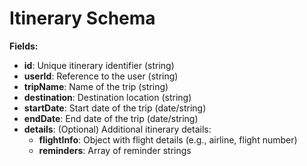 # Itinerary Schema

**Fields:**

- **id**: Unique itinerary identifier (string)
- **userId**: Reference to the user (string)
- **tripName**: Name of the trip (string)
- **destination**: Destination location (string)
- **startDate**: Start date of the trip (date/string)
- **endDate**: End date of the trip (date/string)
- **details**: (Optional) Additional itinerary details:
  - **flightInfo**: Object with flight details (e.g., airline, flight number)
  - **reminders**: Array of reminder strings
